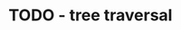 
<!-- ======================================================================= -->
# TODO - tree traversal
